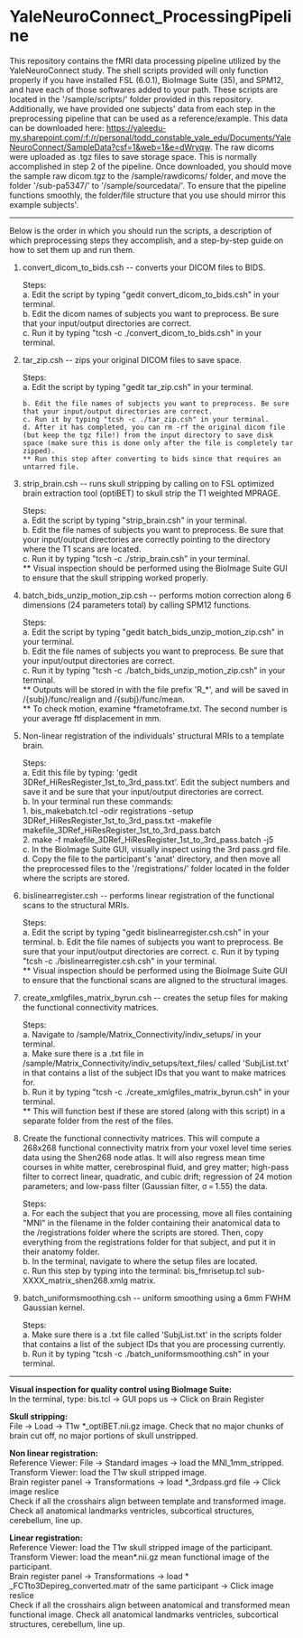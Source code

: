 # YaleNeuroConnect_ProcessingPipeline

This repository contains the fMRI data processing pipeline utilized by the YaleNeuroConnect study. The shell scripts provided will only function properly if you have installed FSL (6.0.1), BioImage Suite (35), and SPM12, and have each of those softwares added to your path. These scripts are located in the '/sample/scripts/' folder provided in this repository. Additionally, we have provided one subjects' data from each step in the preprocessing pipeline that can be used as a reference/example. This data can be downloaded here: https://yaleedu-my.sharepoint.com/:f:/r/personal/todd_constable_yale_edu/Documents/YaleNeuroConnect/SampleData?csf=1&web=1&e=dWryqw. 
The raw dicoms were uploaded as .tgz files to save storage space. This is normally accomplished in step 2 of the pipeline. Once downloaded, you should move the sample raw dicom.tgz to the /sample/rawdicoms/ folder, and move the folder '/sub-pa5347/' to '/sample/sourcedata/'. To ensure that the pipeline functions smoothly, the folder/file structure that you use should mirror this example subjects'.  

------------------------------------------------------------------------------------------------------------------------------------------------------------------------------

Below is the order in which you should run the scripts, a description of which preprocessing steps they accomplish, and a step-by-step guide on how to set them up and run them. 
1. convert_dicom_to_bids.csh -- converts your DICOM files to BIDS.  
  
   Steps:  
       a. Edit the script by typing "gedit convert_dicom_to_bids.csh" in your terminal.  
       b. Edit the dicom names of subjects you want to preprocess. Be sure that your input/output directories are correct.  
       c. Run it by typing "tcsh -c ./convert_dicom_to_bids.csh" in your terminal.
  

2. tar_zip.csh -- zips your original DICOM files to save space.
  
   Steps:  
       a. Edit the script by typing "gedit tar_zip.csh" in your terminal.
   
       b. Edit the file names of subjects you want to preprocess. Be sure that your input/output directories are correct. 
       c. Run it by typing "tcsh -c ./tar_zip.csh" in your terminal.  
       d. After it has completed, you can rm -rf the original dicom file (but keep the tgz file!) from the input directory to save disk space (make sure this is done only after the file is completely tar zipped).  
       ** Run this step after converting to bids since that requires an untarred file.

4. strip_brain.csh -- runs skull stripping by calling on to FSL optimized brain extraction tool (optiBET) to skull strip the T1 weighted MPRAGE.
  
   Steps:  
       a. Edit the script by typing "strip_brain.csh" in your terminal.  
       b. Edit the file names of subjects you want to preprocess. Be sure that your input/output directories are correctly pointing to the directory where the T1 scans are located.  
       c. Run it by typing "tcsh -c ./strip_brain.csh" in your terminal.  
       ** Visual inspection should be performed using the BioImage Suite GUI to ensure that the skull stripping worked properly.  

5. batch_bids_unzip_motion_zip.csh -- performs motion correction along 6 dimensions (24 parameters total) by calling SPM12 functions.  
  
   Steps:  
       a. Edit the script by typing "gedit batch_bids_unzip_motion_zip.csh" in your terminal.  
       b. Edit the file names of subjects you want to preprocess. Be sure that your input/output directories are correct.  
       c. Run it by typing "tcsh -c ./batch_bids_unzip_motion_zip.csh" in your terminal.  
       ** Outputs will be stored in with the file prefix 'R_*', and will be saved in /{subj}/func/realign and /{subj}/func/mean.  
       ** To check motion, examine *frametoframe.txt. The second number is your average ftf displacement in mm.  
   
6. Non-linear registration of the individuals' structural MRIs to a template brain.
  
   Steps:  
       a. Edit this file by typing: 'gedit 3DRef_HiResRegister_1st_to_3rd_pass.txt'. Edit the subject numbers and save it and be sure that your input/output directories are correct.  
       b. In your terminal run these commands:  
           1. bis_makebatch.tcl -odir registrations -setup 3DRef_HiResRegister_1st_to_3rd_pass.txt -makefile makefile_3DRef_HiResRegister_1st_to_3rd_pass.batch  
           2. make -f makefile_3DRef_HiResRegister_1st_to_3rd_pass.batch -j5  
       c. In the BioImage Suite GUI, visually inspect using the 3rd pass.grd file.  
       d. Copy the file to the participant's 'anat' directory, and then move all the preprocessed files to the '/registrations/' folder located in the folder where the scripts are stored.  

7. bislinearregister.csh -- performs linear registration of the functional scans to the structural MRIs.  
  
    Steps:  
       a. Edit the script by typing "gedit bislinearregister.csh.csh" in your terminal.
       b. Edit the file names of subjects you want to preprocess. Be sure that your input/output directories are correct. 
       c. Run it by typing "tcsh -c ./bislinearregister.csh.csh" in your terminal.  
       ** Visual inspection should be performed using the BioImage Suite GUI to ensure that the functional scans are aligned to the structural images.  

8. create_xmlgfiles_matrix_byrun.csh -- creates the setup files for making the functional connectivity matrices.  
  
   Steps:  
        a. Navigate to /sample/Matrix_Connectivity/indiv_setups/ in your terminal.  
        a. Make sure there is a .txt file in /sample/Matrix_Connectivity/indiv_setups/text_files/ called 'SubjList.txt' in that contains a list of the subject IDs that you want to make matrices for.  
        b. Run it by typing "tcsh -c ./create_xmlgfiles_matrix_byrun.csh" in your terminal.  
        ** This will function best if these are stored (along with this script) in a separate folder from the rest of the files.  
  
9. Create the functional connectivity matrices. This will compute a 268x268 functional connectivity matrix from your voxel level time series data using the Shen268 node atlas. It will also regress mean time courses in white matter, cerebrospinal fluid, and grey matter; high-pass filter to correct linear, quadratic, and cubic drift; regression of 24 motion parameters; and low-pass filter (Gaussian filter, σ = 1.55) the data.  
  
    Steps:  
        a. For each the subject that you are processing, move all files containing "MNI" in the filename in the folder containing their anatomical data to the /registrations folder where the scripts are stored. Then, copy everything from the registrations folder for that subject, and put it in their anatomy folder.  
        b. In the terminal, navigate to where the setup files are located.  
        c. Run this step by typing into the terminal: bis_fmrisetup.tcl sub-XXXX_matrix_shen268.xmlg matrix.  

10. batch_uniformsmoothing.csh -- uniform smoothing using a 6mm FWHM Gaussian kernel.
  
    Steps:  
        a. Make sure there is a .txt file called 'SubjList.txt' in the scripts folder that contains a list of the subject IDs that you are processing currently.  
        b. Run it by typing "tcsh -c ./batch_uniformsmoothing.csh" in your terminal.  

-----------------------------------------------------------------------------------------------------------------------------------------------------------------------------
  

**Visual inspection for quality control using BioImage Suite:**  
In the terminal, type: bis.tcl -> GUI pops us -> Click on Brain Register  

**Skull stripping:**  
File -> Load -> T1w *_optiBET.nii.gz image. 
Check that no major chunks of brain cut off, no major portions of skull unstripped.  

**Non linear registration:**   
Reference Viewer: File -> Standard images -> load the MNI_1mm_stripped.  
Transform Viewer: load the T1w skull stripped image.  
Brain register panel -> Transformations -> load *_3rdpass.grd file -> Click image reslice  
Check if all the crosshairs align between template and transformed image. Check all anatomical landmarks ventricles, subcortical structures, cerebellum, line up.  

**Linear registration:**  
Reference Viewer: load the T1w skull stripped image of the participant.  
Transform Viewer: load the mean*.nii.gz mean functional image of the participant.  
Brain register panel -> Transformations -> load * _FCTto3Depireg_converted.matr of the same participant -> Click image reslice  
Check if all the crosshairs align between anatomical and transformed mean functional image. Check all anatomical landmarks ventricles, subcortical structures, cerebellum, line up. 
